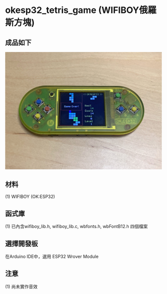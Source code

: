 # okesp32_tetris_game (WIFIBOY俄羅斯方塊)  

## 成品如下  
![image](https://github.com/Chihhao/okesp32_tetris_game/blob/main/image/1.jpg)  

## 材料  
(1) WIFIBOY (OK:ESP32)  

## 函式庫  
(1) 已內含wifiboy_lib.h, wifiboy_lib.c, wbfonts.h, wbFontB12.h 四個檔案  

## 選擇開發板  
在Arduino IDE中，選用 ESP32 Wrover Module  

## 注意  
(1) 尚未實作音效  


